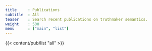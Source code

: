 ```yaml
---
title     : Publications
subtitle  : All 
teaser    : Search recent publications on truthmaker semantics.
weight    : 500
menu      : ["main", "list"]
---
```

{{< content/pub/list "all" >}}

